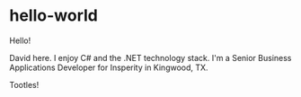 # hello-world

Hello!

David here. I enjoy C# and the .NET technology stack. 
I'm a Senior Business Applications Developer for Insperity in Kingwood, TX.

Tootles!
